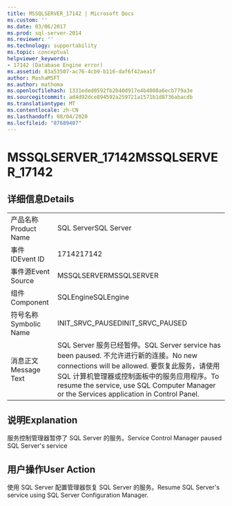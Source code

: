 ```yaml
---
title: MSSQLSERVER_17142 | Microsoft Docs
ms.custom: ''
ms.date: 03/06/2017
ms.prod: sql-server-2014
ms.reviewer: ''
ms.technology: supportability
ms.topic: conceptual
helpviewer_keywords:
- 17142 (Database Engine error)
ms.assetid: 83a53507-ac76-4cb9-b116-daf6f42aea1f
author: MashaMSFT
ms.author: mathoma
ms.openlocfilehash: 1331eded0592fb2b40d917e4b4008a6ecb779a3e
ms.sourcegitcommit: ad4d92dce894592a259721a1571b1d8736abacdb
ms.translationtype: MT
ms.contentlocale: zh-CN
ms.lasthandoff: 08/04/2020
ms.locfileid: "87689407"
---
```

# <a name="mssqlserver_17142"></a><span data-ttu-id="5fb52-102">MSSQLSERVER_17142</span><span class="sxs-lookup"><span data-stu-id="5fb52-102">MSSQLSERVER_17142</span></span>
    
## <a name="details"></a><span data-ttu-id="5fb52-103">详细信息</span><span class="sxs-lookup"><span data-stu-id="5fb52-103">Details</span></span>  
  
|||  
|-|-|  
|<span data-ttu-id="5fb52-104">产品名称</span><span class="sxs-lookup"><span data-stu-id="5fb52-104">Product Name</span></span>|<span data-ttu-id="5fb52-105">SQL Server</span><span class="sxs-lookup"><span data-stu-id="5fb52-105">SQL Server</span></span>|  
|<span data-ttu-id="5fb52-106">事件 ID</span><span class="sxs-lookup"><span data-stu-id="5fb52-106">Event ID</span></span>|<span data-ttu-id="5fb52-107">17142</span><span class="sxs-lookup"><span data-stu-id="5fb52-107">17142</span></span>|  
|<span data-ttu-id="5fb52-108">事件源</span><span class="sxs-lookup"><span data-stu-id="5fb52-108">Event Source</span></span>|<span data-ttu-id="5fb52-109">MSSQLSERVER</span><span class="sxs-lookup"><span data-stu-id="5fb52-109">MSSQLSERVER</span></span>|  
|<span data-ttu-id="5fb52-110">组件</span><span class="sxs-lookup"><span data-stu-id="5fb52-110">Component</span></span>|<span data-ttu-id="5fb52-111">SQLEngine</span><span class="sxs-lookup"><span data-stu-id="5fb52-111">SQLEngine</span></span>|  
|<span data-ttu-id="5fb52-112">符号名称</span><span class="sxs-lookup"><span data-stu-id="5fb52-112">Symbolic Name</span></span>|<span data-ttu-id="5fb52-113">INIT_SRVC_PAUSED</span><span class="sxs-lookup"><span data-stu-id="5fb52-113">INIT_SRVC_PAUSED</span></span>|  
|<span data-ttu-id="5fb52-114">消息正文</span><span class="sxs-lookup"><span data-stu-id="5fb52-114">Message Text</span></span>|<span data-ttu-id="5fb52-115">SQL Server 服务已经暂停。</span><span class="sxs-lookup"><span data-stu-id="5fb52-115">SQL Server service has been paused.</span></span> <span data-ttu-id="5fb52-116">不允许进行新的连接。</span><span class="sxs-lookup"><span data-stu-id="5fb52-116">No new connections will be allowed.</span></span> <span data-ttu-id="5fb52-117">要恢复此服务，请使用 SQL 计算机管理器或控制面板中的服务应用程序。</span><span class="sxs-lookup"><span data-stu-id="5fb52-117">To resume the service, use SQL Computer Manager or the Services application in Control Panel.</span></span>|  
  
## <a name="explanation"></a><span data-ttu-id="5fb52-118">说明</span><span class="sxs-lookup"><span data-stu-id="5fb52-118">Explanation</span></span>  
 <span data-ttu-id="5fb52-119">服务控制管理器暂停了 SQL Server 的服务。</span><span class="sxs-lookup"><span data-stu-id="5fb52-119">Service Control Manager paused SQL Server's service</span></span>  
  
## <a name="user-action"></a><span data-ttu-id="5fb52-120">用户操作</span><span class="sxs-lookup"><span data-stu-id="5fb52-120">User Action</span></span>  
 <span data-ttu-id="5fb52-121">使用 SQL Server 配置管理器恢复 SQL Server 的服务。</span><span class="sxs-lookup"><span data-stu-id="5fb52-121">Resume SQL Server's service using SQL Server Configuration Manager.</span></span>  
  
  

